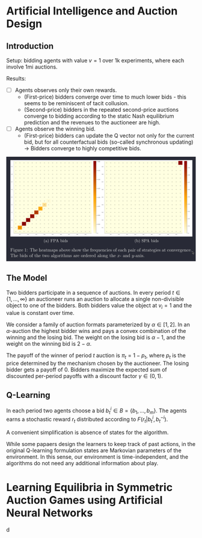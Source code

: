# Artificial Intelligence and Auction Design

## Introduction

Setup: bidding agents with value $v = 1$ over $1$k experiments, where each involve $1$mi auctions.

Results: 

- [ ] Agents observes only their own rewards.
	- (First-price) bidders converge over time to much lower bids - this seems to be reminiscent of tacit collusion.
	- (Second-price) bidders in the repeated second-price auctions converge to bidding according to the static Nash equilibrium prediction and the revenues to the auctioneer are high. 
- [ ] Agents observe the winning bid.
	- (First-price) bidders can update the Q vector not only for the current bid, but for  all counterfactual bids (so-called synchronous updating) -> Bidders converge to highly competitive bids.

![image](img/figure1.png)

## The Model

Two bidders participate in a sequence of auctions. In every period $t \in \left\{1, \dots,\infty\right\}$ an auctioneer runs an auction to allocate a single non-divisible object to one of the bidders. Both bidders value the object at $v _{i}=1$ and the value is constant over time.

We consider a family of auction formats parameterized by $\alpha \in [1,2]$. In an $\alpha$-auction the highest bidder wins and pays a convex combination of the winning and the losing bid. The weight on the losing bid is $\alpha -1$, and the weight on the winning bid is $2-\alpha$.

The payoff of the winner of period $t$ auction is $\pi_{t} = 1 - p_{t}$, where $p_{t}$ is the price determined by the mechanism chosen by the auctioneer. The losing bidder gets a payoff of $0$. Bidders maximize the expected sum of discounted per-period payoffs with a discount factor $\gamma \in (0,1)$.

## Q-Learning

In each period two agents choose a bid $b_{t}^{i} \in B = \left\{b_{1},\dots,b_{m} \right\}$. The agents earns a stochastic reward $r_{t}$ distributed according to $F (r_{t}|b_{t}^{i},b_{t}^{-i})$.

A convenient simplification is absence of states for the algorithm.

While some papaers design the learners to keep track of past actions, in the original Q-learning formulation states are Markovian parameters of the environment. In this sense, our environment is time-independent, and the algorithms do not need any additional information about play.

# Learning Equilibria in Symmetric Auction Games using Artificial Neural Networks

d
